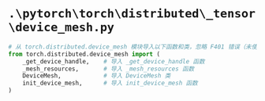 # `.\pytorch\torch\distributed\_tensor\device_mesh.py`

```py
# 从 torch.distributed.device_mesh 模块导入以下函数和类，忽略 F401 错误（未使用的导入）
from torch.distributed.device_mesh import (
    _get_device_handle,    # 导入 _get_device_handle 函数
    _mesh_resources,       # 导入 _mesh_resources 函数
    DeviceMesh,            # 导入 DeviceMesh 类
    init_device_mesh,      # 导入 init_device_mesh 函数
)
```